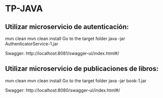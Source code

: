 # TP-JAVA

## Utilizar microservicio de autenticación:
mvn clean
mvn clean install
Go to the target folder
java -jar AuthenticatorService-1.jar

Swagger: http://localhost:8081/swagger-ui/index.html#/

## Utilizar microservicio de publicaciones de libros:
mvn clean
mvn clean install
Go to the target folder
java -jar book-1.jar

Swagger: http://localhost:8080/swagger-ui/index.html#/
